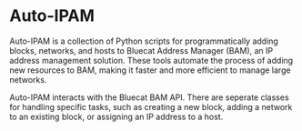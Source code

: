 # Auto-IPAM
Auto-IPAM is a collection of Python scripts for programmatically adding blocks, networks, and hosts to Bluecat Address Manager (BAM), an IP address management solution. These tools automate the process of adding new resources to BAM, making it faster and more efficient to manage large networks.

Auto-IPAM interacts with the Bluecat BAM API. There are seperate classes for handling specific tasks, such as creating a new block, adding a network to an existing block, or assigning an IP address to a host.
